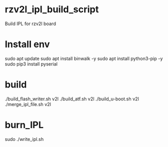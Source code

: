 # rzv2l_ipl_build_script
Build IPL for rzv2l board

# Install env
sudo apt update
sudo apt install binwalk -y
sudo apt install python3-pip -y
sudo pip3 install pyserial

# build
./build_flash_writer.sh v2l
./build_atf.sh v2l
./build_u-boot.sh v2l
./merge_ipl_file.sh v2l

# burn_IPL
sudo ./write_ipl.sh
